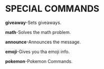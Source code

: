 # SPECIAL COMMANDS

**giveaway**-Sets giveaways.

**math**-Solves the math problem.

**announce**-Announces the message.

**emoji**-Gives you tha emoji info.

**pokemon**-Pokemon Commands.

 
